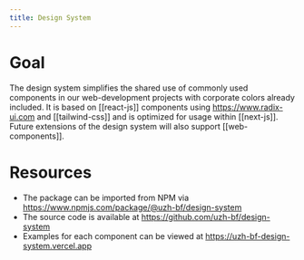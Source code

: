 ```yaml
---
title: Design System
---
```


# Goal

The design system simplifies the shared use of commonly used components in our web-development projects with corporate colors already included. It is based on [[react-js]] components using https://www.radix-ui.com and [[tailwind-css]] and is optimized for usage within [[next-js]]. Future extensions of the design system will also support [[web-components]].

# Resources

- The package can be imported from NPM via https://www.npmjs.com/package/@uzh-bf/design-system
- The source code is available at https://github.com/uzh-bf/design-system
- Examples for each component can be viewed at https://uzh-bf-design-system.vercel.app
